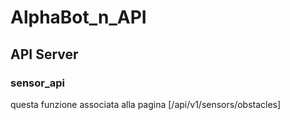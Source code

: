 # AlphaBot_n_API

## API Server

### sensor_api
questa funzione associata alla pagina [/api/v1/sensors/obstacles]
